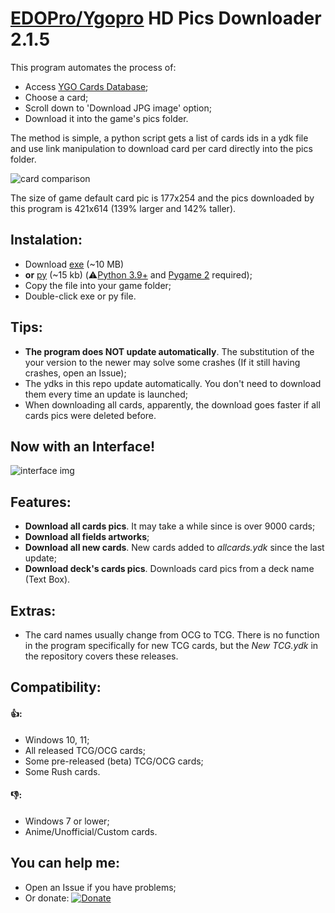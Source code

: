 # [EDOPro/Ygopro](https://discord.gg/ygopro-percy) HD Pics Downloader 2.1.5

This program automates the process of:
- Access [YGO Cards Database](https://db.ygoprodeck.com/); 
- Choose a card;
- Scroll down to 'Download JPG image' option;
- Download it into the game's pics folder.

The method is simple, a python script gets a list of cards ids in a ydk file and use link manipulation to download card per card directly into the pics folder.

![card comparison](https://i.ibb.co/Y49skyJ/card-comparison.png)

The size of game default card pic is 177x254 and the pics downloaded by this program is 421x614 (139% larger and 142% taller). 

## Instalation:
- Download [exe](https://github.com/AlexsanderRST/edopro-hq-pics-downloader/blob/30799522aaee38cc0c15436482f4f876b8fc15f9/HQ%20Pics%20Downloader.exe) (~10 MB) 
- **or** [py](https://github.com/AlexsanderRST/edopro-hq-pics-downloader/blob/30799522aaee38cc0c15436482f4f876b8fc15f9/HQ%20Pics%20Downloader.py) (~15 kb) (⚠️[Python 3.9+](https://www.python.org/) and [Pygame 2](https://pypi.org/project/pygame/) required);
- Copy the file into your game folder;
- Double-click exe or py file.

## Tips:
- **The program does NOT update automatically**. The substitution of the your version to the newer may solve some crashes (If it still having crashes, open an Issue);
- The ydks in this repo update automatically. You don't need to download them every time an update is launched;
- When downloading all cards, apparently, the download goes faster if all cards pics were deleted before.

## Now with an Interface! 
![interface img](https://i.ibb.co/fxtYnNg/hdd-print215.png)

## Features:
- **Download all cards pics**. It may take a while since is over 9000 cards;
- **Download all fields artworks**;
- **Download all new cards**. New cards added to *allcards.ydk* since the last update;
- **Download deck's cards pics**. Downloads card pics from a deck name (Text Box).

## Extras:
- The card names usually change from OCG to TCG. There is no function in the program specifically for new TCG cards, but the *New TCG.ydk* in the repository covers these releases.

## Compatibility:
#### 👍:
- Windows 10, 11;
- All released TCG/OCG cards;
- Some pre-released (beta) TCG/OCG cards;
- Some Rush cards.
#### 👎:
- Windows 7 or lower;
- Anime/Unofficial/Custom cards.

## You can help me:
- Open an Issue if you have problems;
- Or donate: [![Donate](https://img.shields.io/badge/Donate-PayPal-green.svg)](https://www.paypal.com/donate?hosted_button_id=L53Z8HUNP7X66)
